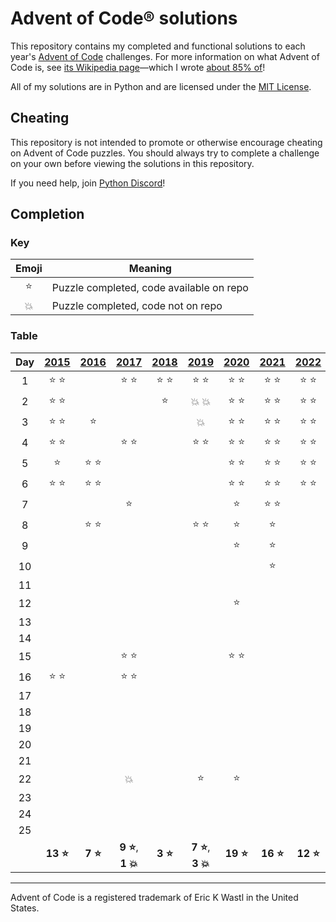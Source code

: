 # Advent of Code® solutions

This repository contains my completed and functional solutions to each
year's [Advent of Code](https://adventofcode.com/) challenges. For more information on
what Advent of Code is,
see [its Wikipedia page](https://en.wikipedia.org/wiki/Advent_of_Code)—which I
wrote [about 85% of](https://xtools.wmcloud.org/authorship/en.wikipedia.org/Advent_of_Code)!

All of my solutions are in Python and are licensed under the [MIT License](LICENSE).

## Cheating

This repository is not intended to promote or otherwise encourage cheating on Advent of
Code puzzles. You should always try to complete a challenge on your own before viewing
the solutions in this repository.

If you need help, join [Python Discord](https://discord.gg/python)!

## Completion

### Key

| Emoji  | Meaning                                  |
|:------:|------------------------------------------|
| :star: | Puzzle completed, code available on repo |
| :boom: | Puzzle completed, code not on repo       |

### Table

| Day |    [2015]     |    [2016]     |           [2017]           |    [2018]     |           [2019]           |    [2020]     |    [2021]     |    [2022]     |    [2023]     |    [2024]     |
|:---:|:-------------:|:-------------:|:--------------------------:|:-------------:|:--------------------------:|:-------------:|:-------------:|:-------------:|:-------------:|:-------------:|
|  1  | :star: :star: |               |       :star: :star:        | :star: :star: |       :star: :star:        | :star: :star: | :star: :star: | :star: :star: | :star: :star: | :star: :star: |
|  2  | :star: :star: |               |                            |    :star:     |       :boom: :boom:        | :star: :star: | :star: :star: | :star: :star: | :star: :star: | :star: :star: |
|  3  | :star: :star: |    :star:     |                            |               |           :boom:           | :star: :star: | :star: :star: | :star: :star: |               |    :star:     |
|  4  | :star: :star: |               |       :star: :star:        |               |       :star: :star:        | :star: :star: | :star: :star: | :star: :star: |               |               |
|  5  |    :star:     | :star: :star: |                            |               |                            | :star: :star: | :star: :star: | :star: :star: |               |               |
|  6  | :star: :star: | :star: :star: |                            |               |                            | :star: :star: | :star: :star: | :star: :star: |               |               |
|  7  |               |               |           :star:           |               |                            |    :star:     | :star: :star: |               |               |               |
|  8  |               | :star: :star: |                            |               |       :star: :star:        |    :star:     |    :star:     |               |               |               |
|  9  |               |               |                            |               |                            |    :star:     |    :star:     |               |               |               |
| 10  |               |               |                            |               |                            |               |    :star:     |               |               |               |
| 11  |               |               |                            |               |                            |               |               |               |               |               |
| 12  |               |               |                            |               |                            |    :star:     |               |               |               |               |
| 13  |               |               |                            |               |                            |               |               |               |               |               |
| 14  |               |               |                            |               |                            |               |               |               |               |               |
| 15  |               |               |       :star: :star:        |               |                            | :star: :star: |               |               |               |               |
| 16  | :star: :star: |               |       :star: :star:        |               |                            |               |               |               |               |               |
| 17  |               |               |                            |               |                            |               |               |               |               |               |
| 18  |               |               |                            |               |                            |               |               |               |               |               |
| 19  |               |               |                            |               |                            |               |               |               |               |               |
| 20  |               |               |                            |               |                            |               |               |               |               |               |
| 21  |               |               |                            |               |                            |               |               |               |               |               |
| 22  |               |               |           :boom:           |               |           :star:           |    :star:     |               |               |               |               |
| 23  |               |               |                            |               |                            |               |               |               |               |               |
| 24  |               |               |                            |               |                            |               |               |               |               |               |
| 25  |               |               |                            |               |                            |               |               |               |               |               |
|     | **13 :star:** | **7 :star:**  | **9 :star:**, **1 :boom:** | **3 :star:**  | **7 :star:**, **3 :boom:** | **19 :star:** | **16 :star:** | **12 :star:** | **4 :star:**  | **5 :star:**  |

---

Advent of Code is a registered trademark of Eric K Wastl in the United States.

[2015]: https://adventofcode.com/2015

[2016]: https://adventofcode.com/2016

[2017]: https://adventofcode.com/2017

[2018]: https://adventofcode.com/2018

[2019]: https://adventofcode.com/2019

[2020]: https://adventofcode.com/2020

[2021]: https://adventofcode.com/2021

[2022]: https://adventofcode.com/2022

[2023]: https://adventofcode.com/2023

[2024]: https://adventofcode.com/2024
